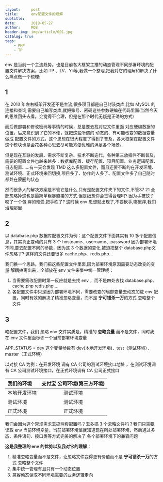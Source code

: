 ```yaml
---
layout:     post
title:      env配置文件的理解
subtitle:   
date:       2019-05-27
author:     ROB
header-img: img/article/001.jpg
catalog: true
tags:
    - PHP
    - TP
---
```




env 是当前一个主流趋势，也是目前各大框架主推的动态管理不同部署环境的配置文件解决方案，比如 TP 、LV、Yii等,我做一个整理,把我对它的理解和解决了什么痛点做一个梳理:

## 1

在 2010 年左右框架开发还不是主流,很多项目都是自己封装类库,比如 MySQL 的连接和查询,需要自己编写类库,就把账号、密码这些参数硬编在代码里面(当然今天的思维回头去看，会觉得不合理，但是在那个时代无疑是正确的方式)

而后做部署和修改密码等事情的时候，总是要去找对应文件里面 对应硬编数据的位置，后来意识到了它的不便，就把这些所谓的 动态的、有可能改变的数据变量做成 配置文件的方式，这个思想在很大程度了得到了普及，各大框架在配置文件这个模块也是会花各种心思去尽可能方便优雅的满足各个场景。

但是现在互联的发展、需求不断复杂、技术不断迭代，各种第三放插件不断普及，需要的配置文件也越来越多：数据库配置、缓存配置、项目配置、业务逻辑配置、日志配置……有一天会发现 TMD 这么多配置文件，而且还要不断的在开发环境、测试环境、正式环境来回切换,项目多了、协作的人多了、配置文件多了自己随时都处在蒙圈的状态

然而很多人的解决方案是不管它是什么,只有是配置文件夹下的文件,不管37 21 全部忽略掉这也是最简单粗暴直接的方式,但是细想你会觉得合理吗? 因为手被蚊子咬了一个包,痒的难受,把手砍了? 这时候 env 思想就出现了,不要砍手,哪里痒,我们治理那里

## 2

以 database.php 数据库配置文件为例：这个配置文件下面其实有 10 多个配置信息，其实真正变动的只有 3 个  hostname、username、password 因为部署环境不同,要去配置不同的参数，因为这 3 个数据的变化,被迫把整个 database.php文件忽略了? 这样的文件还要很多 cache.php、redis.php...

我们换一个思路，我们把这些配置文件里面,因为部署环境原因需要动态改变的变量 解耦抽离出来，全部放在 env 文件来集中统一管理呢：

1. 当需要需改配置时第一反应就是去找 env ，而不是四处去找 database.php、cache.php redis.php....
2. 各配置文件中只是因为部署环境不同，需要改变的局部变量去动态加载 env 配置，同时有效的解决了精准忽略变量，而不是 **宁可错杀一万**的方式 忽略整个文件

## 3

略配置文件，我们 忽略 env 文件实质是，精准的 **忽略变量** 而不是文件，同时我在 env 文件里面标识一个当前部署环境变量

APP_STATUS = dev  这个变量参数有 dev(本地开发环境)、test（测试环境）、master（正式环境）

以对接 CA 为例：在开发环境 调有 CA 公司的测试环境接口地址 ，在测试环境调有 CA 公司测试环境接口，在正式环境调有 CA 公司正式接口



| 我们的环境   | 支付宝 公司环境(第三方环境) |
| :----------- | :-------------------------: |
| 本地开发环境 |          测试环境           |
| 测试环境     |          测试环境           |
| 正式环境     |          正式环境           |



我们会因为这个常规需求去搞两套配置吗？去多搞 3 个忽略文件吗？我们只需要读取 env 当前环境变量，当前部署环境值就知道现在所处部署环境，然后通过多态、条件语句、接口类等方式完美的解决了 各个部署环境下的兼容问题



**这是我整理的 env 的优势以及我对它的理解：**

1. 精准忽略变量而不是文件，让忽略文件变得更有价值而不是 **宁可错杀一万**的方式 忽略整个文件
2. 集中统一管理有且只有一个动态位置
3. 兼容动态读取不同环境需要的业务逻辑走向